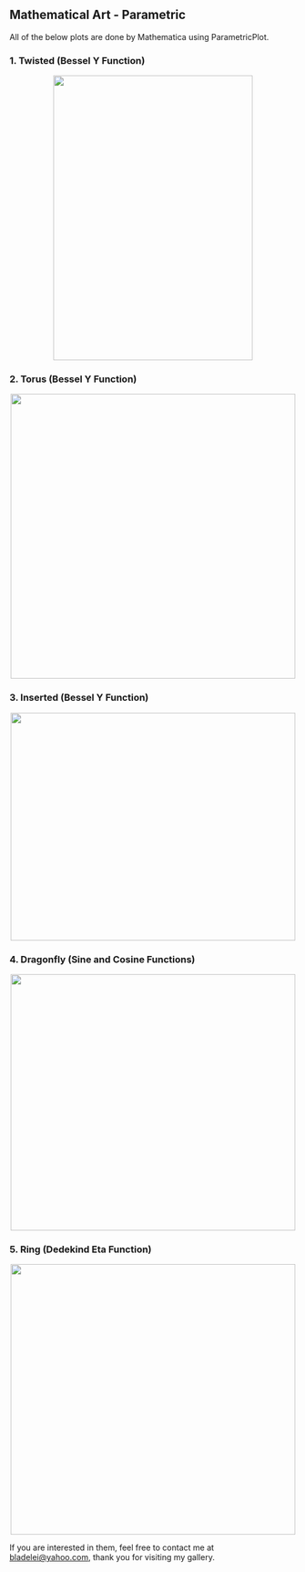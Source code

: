 ## Mathematical Art - Parametric
All of the below plots are done by Mathematica using ParametricPlot.

### 1. Twisted (Bessel Y Function)
<p align="center"><img src= "https://user-images.githubusercontent.com/66701331/183236753-db570d86-c3eb-43a2-a8e9-915ad897ffe3.png" width="350" height="500" ></p>

### 2. Torus (Bessel Y Function)
<p align="center"><img src= "https://user-images.githubusercontent.com/66701331/183236671-80d70994-f625-4b91-a2e6-dffd142ede37.png" width="500" height="500" ></p>

### 3. Inserted (Bessel Y Function)
<p align="center"><img src= "https://user-images.githubusercontent.com/66701331/183236813-874f129d-4ab0-474c-86ee-c80502720098.png"  width="500" height="400" ></p>

### 4. Dragonfly (Sine and Cosine Functions)
<p align="center"><img src= "https://user-images.githubusercontent.com/66701331/183236895-56471ace-20e0-474b-9105-59c129854e4d.png"  width="500" height="450" ></p>

### 5. Ring (Dedekind Eta Function)
<p align="center"><img src= "https://user-images.githubusercontent.com/66701331/183557885-9bb87d0c-eac9-4642-86ad-69cc3cf2dd09.png"  width="500" height="475" ></p>


If you are interested in them, feel free to contact me at bladelei@yahoo.com, thank you for visiting my gallery.
